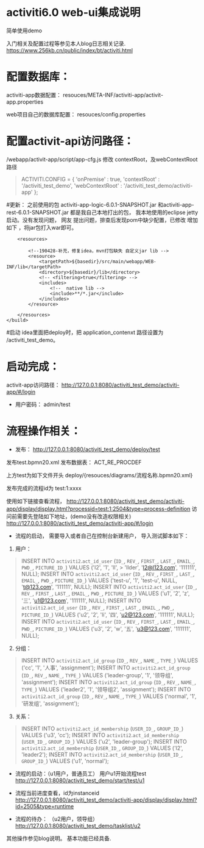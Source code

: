 # activiti6.0 web-ui集成说明
简单使用demo

入门相关及配置过程等参见本人blog日志相关记录.
https://www.256kb.cn/public/index/bt/activiti.html




# 配置数据库：
activiti-app数据配置：
resouces/META-INF/activiti-app/activit-app.properties

web项目自己的数据库配置：
resouces/config.properties



# 配置activit-api访问路径：
/webapp/activit-app/script/app-cfg.js
修改
contextRoot，及webContextRoot路径
> ACTIVITI.CONFIG = {
> 		'onPremise' : true,
> 		'contextRoot' : '/activiti_test_demo',
> 		'webContextRoot' : '/activiti_test_demo/activiti-app'
> 	};



#更新：
之前使用的包 activiti-app-logic-6.0.1-SNAPSHOT.jar 
和activiti-app-rest-6.0.1-SNAPSHOT.jar 都是我自己本地打出的包，
我本地使用的eclipse jetty启动。没有发现问题，
网友 提出问题，排查后发现pom中缺少配置，已修改
增加如下 ，将jar包打入war即可。
	<build>

		<resources>

			<!--190428-补充，修复idea，mvn打包缺失 自定义jar lib -->
			<resource>
				<targetPath>${basedir}/src/main/webapp/WEB-INF/lib</targetPath>
				<directory>${basedir}/lib</directory>
				<!-- <filtering>true</filtering> -->
				<includes>
					<!--  native lib -->
					<include>**/*.jar</include>
				</includes>
			</resource>

		</resources>
	</build>



#启动
idea里面把deploy时，把 application_contenxt 路径设置为 /activiti_test_demo。

# 启动完成：

activit-app访问路径：
http://127.0.0.1:8080/activiti_test_demo/activiti-app/#/login

- 用户密码：
admin/test





# 流程操作相关：

- 发布：
http://127.0.0.1:8080/activiti_test_demo/deploy/test

发布test.bpmn20.xml
发布数据表：
ACT_RE_PROCDEF

上方test为如下文件开头
deploy/{resouces/diagrams/流程名称.bpmn20.xml}

发布完成的流程id为 test:1:xxxx

使用如下链接查看流程，
http://127.0.0.1:8080/activiti_test_demo/activiti-app/display/display.html?processid=test:1:2504&type=process-definition
访问前需要先登陆如下地址，(demo没有改造权限相关)
http://127.0.0.1:8080/activiti_test_demo/activiti-app/#/login



- 流程的启动，
需要导入或者自己在控制台新建用户，
导入测试脚本如下：
1. 用户：

> INSERT INTO `activiti2`.`act_id_user` (`ID_`, `REV_`, `FIRST_`, `LAST_`, `EMAIL_`, `PWD_`, `PICTURE_ID_`) VALUES ('l2', '1', 'll', > 'llder', 'l2@l123.com', '111111', NULL);
> INSERT INTO `activiti2`.`act_id_user` (`ID_`, `REV_`, `FIRST_`, `LAST_`, `EMAIL_`, `PWD_`, `PICTURE_ID_`) VALUES ('test-u', '1', 'test-u', NULL, 't@123.com', '111111', NULL);
> INSERT INTO `activiti2`.`act_id_user` (`ID_`, `REV_`, `FIRST_`, `LAST_`, `EMAIL_`, `PWD_`, `PICTURE_ID_`) VALUES ('u1', '2', 'z', '三', 'u1@123.com', '111111', NULL);
> INSERT INTO `activiti2`.`act_id_user` (`ID_`, `REV_`, `FIRST_`, `LAST_`, `EMAIL_`, `PWD_`, `PICTURE_ID_`) VALUES ('u2', '2', 'li', '四', 'u2@123.com', '111111', NULL);
> INSERT INTO `activiti2`.`act_id_user` (`ID_`, `REV_`, `FIRST_`, `LAST_`, `EMAIL_`, `PWD_`, `PICTURE_ID_`) VALUES ('u3', '2', 'w', '五', 'u3@123.com', '111111', NULL);


2. 分组：
> INSERT INTO `activiti2`.`act_id_group` (`ID_`, `REV_`, `NAME_`, `TYPE_`) VALUES ('cc', '1', '人事', 'assignment');
> INSERT INTO `activiti2`.`act_id_group` (`ID_`, `REV_`, `NAME_`, `TYPE_`) VALUES ('leader-group', '1', '领导组', 'assignment');
> INSERT INTO `activiti2`.`act_id_group` (`ID_`, `REV_`, `NAME_`, `TYPE_`) VALUES ('leader2', '1', '领导组2', 'assignment');
> INSERT INTO `activiti2`.`act_id_group` (`ID_`, `REV_`, `NAME_`, `TYPE_`) VALUES ('normal', '1', '研发组', 'assignment');

3. 关系：
> INSERT INTO `activiti2`.`act_id_membership` (`USER_ID_`, `GROUP_ID_`) VALUES ('u3', 'cc');
> INSERT INTO `activiti2`.`act_id_membership` (`USER_ID_`, `GROUP_ID_`) VALUES ('u2', 'leader-group');
> INSERT INTO `activiti2`.`act_id_membership` (`USER_ID_`, `GROUP_ID_`) VALUES ('l2', 'leader2');
> INSERT INTO `activiti2`.`act_id_membership` (`USER_ID_`, `GROUP_ID_`) VALUES ('u1', 'normal');


- 流程的启动：（u1用户，普通员工）
用户u1开始流程test
http://127.0.0.1:8080/activiti_test_demo/start/test/u1

- 流程当前进度查看，id为instanceid
http://127.0.0.1:8080/activiti_test_demo/activiti-app/display/display.html?id=2505&type=runtime



- 流程的待办： （u2用户，领导组）
http://127.0.0.1:8080/activiti_test_demo/tasklist/u2


其他操作参见blog说明。
基本功能已经具备.
